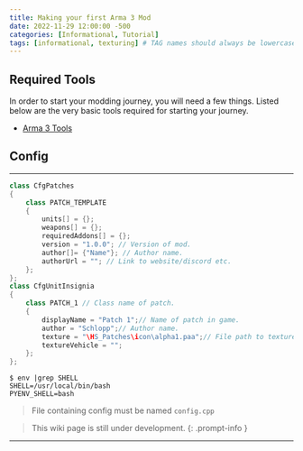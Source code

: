 ```yaml
---
title: Making your first Arma 3 Mod
date: 2022-11-29 12:00:00 -500
categories: [Informational, Tutorial]
tags: [informational, texturing] # TAG names should always be lowercase
---
```


## Required Tools

In order to start your modding journey, you will need a few things. Listed below are the very basic tools required for starting your journey.

- [Arma 3 Tools](https://store.steampowered.com/app/233800/Arma_3_Tools/)

## Config

---

```c++
class CfgPatches
{
    class PATCH_TEMPLATE
    {
        units[] = {};
        weapons[] = {};
        requiredAddons[] = {};
        version = "1.0.0"; // Version of mod.
        author[]= {"Name"}; // Author name.
        authorUrl = ""; // Link to website/discord etc.
    };
};
class CfgUnitInsignia
{
    class PATCH_1 // Class name of patch.
    {
        displayName = "Patch 1";// Name of patch in game.
        author = "Schlopp";// Author name.
        texture = "\HS_Patches\icon\alpha1.paa";// File path to texture.
        textureVehicle = "";
    };
};
```

```console
$ env |grep SHELL
SHELL=/usr/local/bin/bash
PYENV_SHELL=bash
```

> File containing config must be named `config.cpp`

> This wiki page is still under development.
> {: .prompt-info }

---
